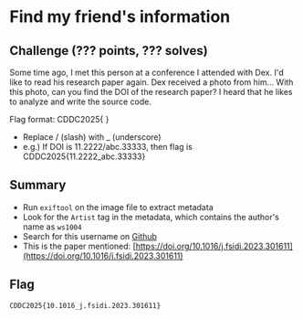 # Find my friend's information

## Challenge (??? points, ??? solves)

Some time ago, I met this person at a conference I attended with Dex.
I'd like to read his research paper again.
Dex received a photo from him...
With this photo, can you find the DOI of the research paper?
I heard that he likes to analyze and write the source code.

Flag format: CDDC2025{ }

- Replace / (slash) with \_ (underscore)
- e.g.) If DOI is 11.2222/abc.33333, then flag is CDDC2025{11.2222_abc.33333}

## Summary

- Run `exiftool` on the image file to extract metadata
- Look for the `Artist` tag in the metadata, which contains the author's name as `ws1004`
- Search for this username on [Github](https://github.com/ws1004)
- This is the paper mentioned: [https://doi.org/10.1016/j.fsidi.2023.301611](https://doi.org/10.1016/j.fsidi.2023.301611)

## Flag

`CDDC2025{10.1016_j.fsidi.2023.301611}`

